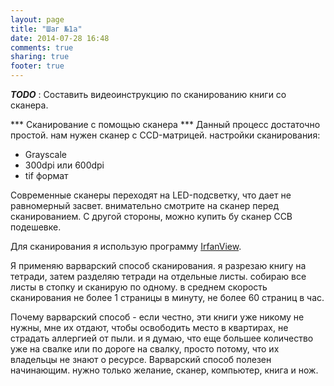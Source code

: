 ```yaml
---
layout: page
title: "Шаг №1а"
date: 2014-07-28 16:48
comments: true
sharing: true
footer: true
---
```

***TODO***
: Составить видеоинструкцию по сканированию книги со сканера.


*** Сканирование с помощью сканера ***
Данный процесс достаточно простой. нам нужен сканер с CCD-матрицей. настройки сканирования:

*   Grayscale
*   300dpi или 600dpi
*   tif формат

Современные сканеры переходят на LED-подсветку, что дает не равномерный засвет. внимательно смотрите на сканер перед сканированием. С другой стороны, можно купить бу сканер CСВ подешевке. 

Для сканирования я использую программу [IrfanView](http://www.irfanview.com/).

Я применяю варварский способ сканирования. я разрезаю книгу на тетради, затем разделяю тетради на отдельные листы. собираю все листы в стопку и сканирую по одному. в среднем скорость сканирования не более 1 страницы в минуту, не более 60 страниц в час. 


Почему варварский способ - если честно, эти книги уже никому не нужны, мне их отдают, чтобы освободить место в квартирах, не страдать аллергией от пыли. и я думаю, что еще большее количество уже на свалке или по дороге на свалку, просто потому, что их владельцы не знают о ресурсе. Варварский способ полезен начинающим. нужно только желание, сканер, компьютер, книга и нож.



